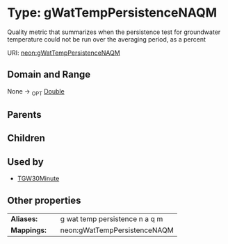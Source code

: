 
# Type: gWatTempPersistenceNAQM


Quality metric that summarizes when the persistence test for groundwater temperature could not be run over the averaging period, as a percent

URI: [neon:gWatTempPersistenceNAQM](https://data.neonscience.org/gWatTempPersistenceNAQM)


## Domain and Range

None ->  <sub>OPT</sub> [Double](types/Double.md)

## Parents


## Children


## Used by

 * [TGW30Minute](TGW30Minute.md)

## Other properties

|  |  |  |
| --- | --- | --- |
| **Aliases:** | | g wat temp persistence n a q m |
| **Mappings:** | | neon:gWatTempPersistenceNAQM |

